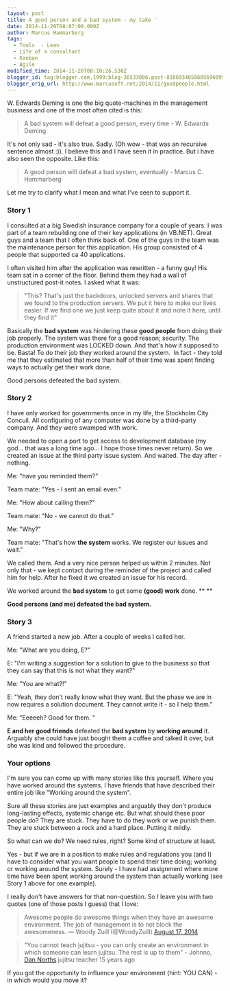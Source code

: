 ```yaml
---
layout: post
title: A good person and a bad system - my take '
date: 2014-11-20T08:07:00.000Z
author: Marcus Hammarberg
tags:
  - Tools  - Lean
  - Life of a consultant
  - Kanban
  - Agile
modified_time: 2014-11-20T08:10:26.530Z
blogger_id: tag:blogger.com,1999:blog-36533086.post-8186934658685696095
blogger_orig_url: http://www.marcusoft.net/2014/11/goodpeople.html
---
```



<div dir="ltr" style="text-align: left;" trbidi="on">

W. Edwards Deming is one the big quote-machines in the management
business and one of the most often cited is this:

> A bad system will defeat a good person, every time - W. Edwards
> Deming 

It's not only sad - it's also true. Sadly. (Oh wow - that was an
recursive sentence almost :)). I believe this and I have seen it in
practice. But i have also seen the opposite. Like this:

> A good person will defeat a bad system, eventually - Marcus C.
> Hammarberg

Let me try to clarify what I mean and what I've seen to support it.
### Story 1

<div>

I consulted at a big Swedish insurance company for a couple of years. I
was part of a team rebuilding one of their key applications (in VB.NET).
Great guys and a team that I often think back of. One of the guys in the
team was the maintenance person for this application. His group
consisted of 4 people that supported ca 40 applications. 

</div>

<div>
</div>

<div>

I often visited him after the application was rewritten - a funny guy!
His team sat in a corner of the floor. Behind them they had a wall of
unstructured post-it notes. I asked what it was:

</div>

> "This? That's just the backdoors, unlocked servers and shares that we
> found to the production servers. We put it here to make our lives
> easier. If we find one we just keep quite about it and note it here,
> until they find it" 

Basically the **bad system** was hindering these **good people** from
doing their job properly. The system was there for a good reason;
security. The production environment was LOCKED down. And that's how it
supposed to be. Basta! To do their job they worked around the
system.  In fact - they told me that they estimated that more than half
of their time was spent finding ways to actually get their work done.

Good persons defeated the bad system.

### Story 2

<div>

I have only worked for governments once in my life, the Stockholm City
Concuil. All configuring of any computer was done by a third-party
company. And they were swamped with work. 

</div>

<div>
</div>

<div>

We needed to open a port to get access to development database (my
god... that was a long time ago... I hope those times never return). So
we created an issue at the third party issue system. And waited. The day
after - nothing.

</div>

<div>
</div>

<div>

Me: "have you reminded them?"

</div>

<div>

Team mate: "Yes - I sent an email even."

</div>

<div>

Me: "How about calling them?"

</div>

<div>

Team mate: "No - we cannot do that."

</div>

<div>

Me: "Why?"

</div>

<div>

Team mate: "That's how **the system** works. We register our issues and
wait."

</div>

<div>
</div>

<div>

We called them. And a very nice person helped us within 2 minutes. Not
only that - we kept contact during the reminder of the project and
called him for help. After he fixed it we created an issue for his
record. 

</div>

<div>
</div>

<div>

We worked around the **bad system** to get some **(good) work**
done. ** **

</div>

<div>

**Good persons (and me) defeated the bad system.**

</div>

### Story 3

<div>

A friend started a new job. After a couple of weeks I called her. 

</div>

<div>

Me: "What are you doing, E?"

</div>

<div>

E: "I'm writing a suggestion for a solution to give to the business so
that they can say that this is not what they want?"

</div>

<div>

Me: "You are what?!"

</div>

<div>

E: "Yeah, they don't really know what they want. But the phase we are in
now requires a solution document. They cannot write it - so I help
them."

</div>

<div>

Me: "Eeeeeh? Good for them. "

</div>

<div>
</div>

<div>

**E and her good friends** defeated the **bad system** by **working
around** it. Arguably she could have just bought them a coffee and
talked it over, but she was kind and followed the procedure. 

</div>

### Your options

<div>

I'm sure you can come up with many stories like this yourself. Where you
have worked around the systems. I have friends that have described their
entire job like "Working around the system". 

</div>

<div>
</div>

<div>

Sure all these stories are just examples and arguably they don't produce
long-lasting effects, systemic change etc. But what should these poor
people do? They are stuck. They have to do they work or we punish them.
They are stuck between a rock and a hard place. Putting it mildly. 

</div>

<div>
</div>

<div>

So what can we do? We need rules, right? Some kind of structure at
least. 

</div>

<div>
</div>

<div>

Yes - but if we are in a position to make rules and regulations you (and
I) have to consider what you want people to spend their time doing;
working or working around the system. Surely - I have had assignment
where more time have been spent working around the system than actually
working (see Story 1 above for one example). 

</div>

<div>
</div>

<div>

I really don't have answers for that non-question. So I leave you with
two quotes (one of those posts I guess) that I love:

</div>

<div>

> Awesome people do awesome things when they have an awesome
> environment. The job of management is to not block the awesomeness.
> — Woody Zuill (@WoodyZuill) [August 17,
> 2014](https://twitter.com/WoodyZuill/status/500813604720230401)

</div>

<div>

> "You cannot teach jujitsu - you can only create an environment in
> which someone can learn jujitsu. The rest is up to them" - Johnno,
> <a href="http://dannorth.net/" target="_blank">Dan Norths</a> jujitsu
> teacher 15 years ago 

</div>

<div>

If you got the opportunity to influence your environment (hint: YOU
CAN) - in which would you move it? 

</div>

</div>
